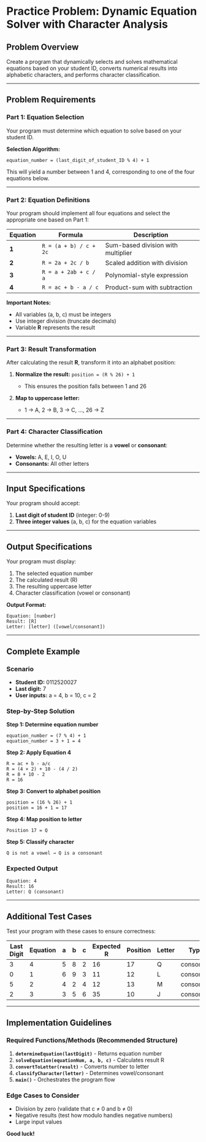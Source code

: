 # Practice Problem: Dynamic Equation Solver with Character Analysis

## Problem Overview
Create a program that dynamically selects and solves mathematical equations based on your student ID, converts numerical results into alphabetic characters, and performs character classification.

---

## Problem Requirements

### Part 1: Equation Selection
Your program must determine which equation to solve based on your student ID.

**Selection Algorithm:**
```
equation_number = (last_digit_of_student_ID % 4) + 1
```

This will yield a number between 1 and 4, corresponding to one of the four equations below.

---

### Part 2: Equation Definitions

Your program should implement all four equations and select the appropriate one based on Part 1:

| Equation | Formula | Description |
|----------|---------|-------------|
| **1** | `R = (a + b) / c + 2c` | Sum-based division with multiplier |
| **2** | `R = 2a + 2c / b` | Scaled addition with division |
| **3** | `R = a + 2ab + c / a` | Polynomial-style expression |
| **4** | `R = ac + b - a / c` | Product-sum with subtraction |

**Important Notes:**
- All variables (a, b, c) must be integers
- Use integer division (truncate decimals)
- Variable **R** represents the result

---

### Part 3: Result Transformation

After calculating the result **R**, transform it into an alphabet position:

1. **Normalize the result:** `position = (R % 26) + 1`
   - This ensures the position falls between 1 and 26
   
2. **Map to uppercase letter:**
   - 1 → A, 2 → B, 3 → C, ..., 26 → Z

---

### Part 4: Character Classification

Determine whether the resulting letter is a **vowel** or **consonant**:
- **Vowels:** A, E, I, O, U
- **Consonants:** All other letters

---

## Input Specifications

Your program should accept:
1. **Last digit of student ID** (integer: 0-9)
2. **Three integer values** (a, b, c) for the equation variables

---

## Output Specifications

Your program must display:
1. The selected equation number
2. The calculated result (R)
3. The resulting uppercase letter
4. Character classification (vowel or consonant)

**Output Format:**
```
Equation: [number]
Result: [R]
Letter: [letter] ([vowel/consonant])
```

---

## Complete Example

### Scenario
- **Student ID:** 0112520027
- **Last digit:** 7
- **User inputs:** a = 4, b = 10, c = 2

### Step-by-Step Solution

**Step 1: Determine equation number**
```
equation_number = (7 % 4) + 1
equation_number = 3 + 1 = 4
```

**Step 2: Apply Equation 4**
```
R = ac + b - a/c
R = (4 × 2) + 10 - (4 / 2)
R = 8 + 10 - 2
R = 16
```

**Step 3: Convert to alphabet position**
```
position = (16 % 26) + 1
position = 16 + 1 = 17
```

**Step 4: Map position to letter**
```
Position 17 = Q
```

**Step 5: Classify character**
```
Q is not a vowel → Q is a consonant
```

### Expected Output
```
Equation: 4
Result: 16
Letter: Q (consonant)
```

---

## Additional Test Cases

Test your program with these cases to ensure correctness:

| Last Digit | Equation | a | b | c | Expected R | Position | Letter | Type |
|------------|----------|---|---|---|------------|----------|--------|------|
| 3 | 4 | 5 | 8 | 2 | 16 | 17 | Q | consonant |
| 0 | 1 | 6 | 9 | 3 | 11 | 12 | L | consonant |
| 5 | 2 | 4 | 2 | 4 | 12 | 13 | M | consonant |
| 2 | 3 | 3 | 5 | 6 | 35 | 10 | J | consonant |

---

## Implementation Guidelines

### Required Functions/Methods (Recommended Structure)

1. **`determineEquation(lastDigit)`** - Returns equation number
2. **`solveEquation(equationNum, a, b, c)`** - Calculates result R
3. **`convertToLetter(result)`** - Converts number to letter
4. **`classifyCharacter(letter)`** - Determines vowel/consonant
5. **`main()`** - Orchestrates the program flow

### Edge Cases to Consider
- Division by zero (validate that c ≠ 0 and b ≠ 0)
- Negative results (test how modulo handles negative numbers)
- Large input values


**Good luck!**

